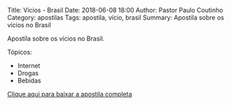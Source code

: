 Title: Vícios - Brasil
Date: 2018-06-08 18:00
Author: Pastor Paulo Coutinho
Category: apostilas
Tags: apostila, vício, brasil
Summary: Apostila sobre os vícios no Brasil

Apostila sobre os vícios no Brasil.

Tópicos:

- Internet
- Drogas
- Bebidas


[Clique aqui para baixar a apostila completa](https://www.dropbox.com/s/0ltt74cdwtgl2ik/V%C3%ADcios%20-%20Brasil.pdf?dl=1)